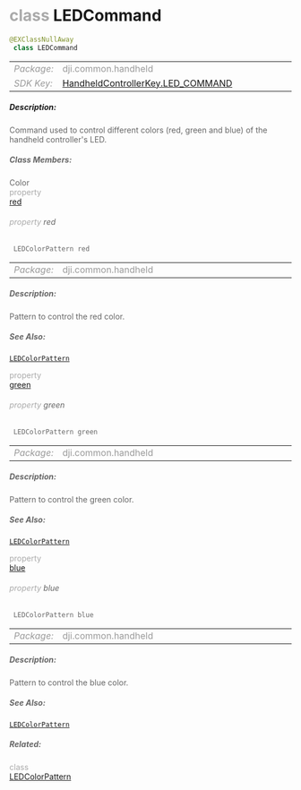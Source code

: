 <div class="article"><h1 ><font color="#AAA">class </font>LEDCommand</h1></div>

~~~java
@EXClassNullAway
 class LEDCommand 
~~~

<html><table class="table-supportedby"><tr valign="top"><td width=15%><font color="#999"><i>Package:</i></td><td width=85%><font color="#999">dji.common.handheld</td></tr><tr valign="top"><td width=15%><font color="#999"><i>SDK Key:</i></td><td width=85%><font color="#999"><a href="/Components/KeyManager/DJIHandheldControllerKey.html#handheldcontrollerkey_led_command_key">HandheldControllerKey.LED_COMMAND</a></td></tr></table></html>



##### Description:



<font color="#666">Command used to control different colors (red, green and blue) of the handheld controller's LED.



##### Class Members:

<div class="api-row" id="djihandheldcontroller_djihandheldcontrollerledcommand_red"><div class="api-col left">Color</div><div class="api-col middle" style="color:#AAA">property</div><div class="api-col right"><a class="trigger" href="#djihandheldcontroller_djihandheldcontrollerledcommand_red_inline">red</a></div></div><div class="inline-doc" id="djihandheldcontroller_djihandheldcontrollerledcommand_red_inline"

><div class="article"><h6 ><font color="#AAA">property </font>red</h6></div>

~~~java
 LEDColorPattern red
~~~

<html><table class="table-supportedby"><tr valign="top"><td width=15%><font color="#999"><i>Package:</i></td><td width=85%><font color="#999">dji.common.handheld</td></tr></table></html>



##### Description:



<font color="#666">Pattern to control the red color.



##### See Also:



<font color="#666"><code><a href="/Components/HandheldController/DJIHandheldController_DJIHandheldControllerLEDCommand_DJIHandheldControllerLEDColorPattern.html#djihandheldcontroller_djihandheldcontrollerledcommand_djihandheldcontrollerledcolorpattern">LEDColorPattern</a></code>

</div>

<div class="api-row" id="djihandheldcontroller_djihandheldcontrollerledcommand_green"><div class="api-col left"></div><div class="api-col middle" style="color:#AAA">property</div><div class="api-col right"><a class="trigger" href="#djihandheldcontroller_djihandheldcontrollerledcommand_green_inline">green</a></div></div><div class="inline-doc" id="djihandheldcontroller_djihandheldcontrollerledcommand_green_inline"

><div class="article"><h6 ><font color="#AAA">property </font>green</h6></div>

~~~java
 LEDColorPattern green
~~~

<html><table class="table-supportedby"><tr valign="top"><td width=15%><font color="#999"><i>Package:</i></td><td width=85%><font color="#999">dji.common.handheld</td></tr></table></html>



##### Description:



<font color="#666">Pattern to control the green color.



##### See Also:



<font color="#666"><code><a href="/Components/HandheldController/DJIHandheldController_DJIHandheldControllerLEDCommand_DJIHandheldControllerLEDColorPattern.html#djihandheldcontroller_djihandheldcontrollerledcommand_djihandheldcontrollerledcolorpattern">LEDColorPattern</a></code>

</div>

<div class="api-row" id="djihandheldcontroller_djihandheldcontrollerledcommand_blue"><div class="api-col left"></div><div class="api-col middle" style="color:#AAA">property</div><div class="api-col right"><a class="trigger" href="#djihandheldcontroller_djihandheldcontrollerledcommand_blue_inline">blue</a></div></div><div class="inline-doc" id="djihandheldcontroller_djihandheldcontrollerledcommand_blue_inline"

><div class="article"><h6 ><font color="#AAA">property </font>blue</h6></div>

~~~java
 LEDColorPattern blue
~~~

<html><table class="table-supportedby"><tr valign="top"><td width=15%><font color="#999"><i>Package:</i></td><td width=85%><font color="#999">dji.common.handheld</td></tr></table></html>



##### Description:



<font color="#666">Pattern to control the blue color.



##### See Also:



<font color="#666"><code><a href="/Components/HandheldController/DJIHandheldController_DJIHandheldControllerLEDCommand_DJIHandheldControllerLEDColorPattern.html#djihandheldcontroller_djihandheldcontrollerledcommand_djihandheldcontrollerledcolorpattern">LEDColorPattern</a></code>

</div>



##### Related:

<div class="api-row" id="djihandheldcontroller_djihandheldcontrollerledcommand_djihandheldcontrollerledcolorpattern"><div class="api-col left"></div><div class="api-col middle" style="color:#AAA">class</div><div class="api-col right"><a href="/Components/HandheldController/DJIHandheldController_DJIHandheldControllerLEDCommand_DJIHandheldControllerLEDColorPattern.html">LEDColorPattern</a></div></div>
